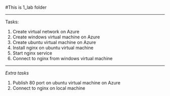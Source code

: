 #This is 1_lab folder
___
Tasks:
<ol>
<li>Create virtual network on Azure</li>
<li>Create windows virtual machine on Azure</li>
<li>Create ubuntu virtual machine on Azure</li>
<li>Install nginx on ubuntu virtual machine</li>
<li>Start nginx service</li>
<li>Connect to nginx from windows virtual machine</li>
</ol>

___

*Extra tasks*
<ol>
<li>Publish 80 port on ubuntu virtual machine on Azure</li>
<li>Connect to nginx on local machine</li>
</ol>
